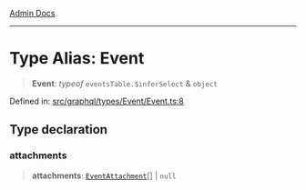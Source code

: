[Admin Docs](/)

***

# Type Alias: Event

> **Event**: *typeof* `eventsTable.$inferSelect` & `object`

Defined in: [src/graphql/types/Event/Event.ts:8](https://github.com/Suyash878/talawa-api/blob/dcefc5853f313fc5e9e097849457ef0d144bcf61/src/graphql/types/Event/Event.ts#L8)

## Type declaration

### attachments

> **attachments**: [`EventAttachment`](../../../EventAttachment/EventAttachment/type-aliases/EventAttachment.md)[] \| `null`
